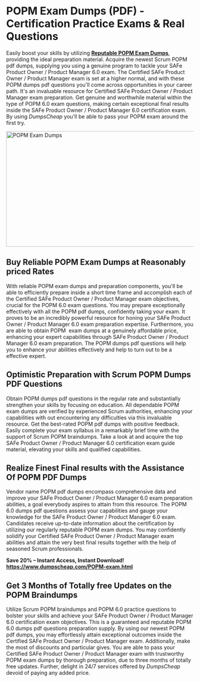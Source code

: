 <h1><strong><span data-sheets-root="1">POPM Exam</span> Dumps (PDF) - Certification Practice Exams &amp; Real Questions</strong></h1>
<p>Easily boost your skills by utilizing <a href="https://www.dumpscheap.com/POPM-exam.html"><strong>Reputable POPM Exam Dumps</strong></a>, providing the ideal preparation material. Acquire the newest Scrum POPM pdf dumps, supplying you using a genuine program to tackle your SAFe Product Owner / Product Manager 6.0 exam. The Certified SAFe Product Owner / Product Manager exam is set at a higher normal, and with these POPM dumps pdf questions you'll come across opportunities in your career path. It's an invaluable resource for Certified SAFe Product Owner / Product Manager exam preparation. Get genuine and worthwhile material within the type of POPM 6.0 exam questions, making certain exceptional final results inside the SAFe Product Owner / Product Manager 6.0 certification exam. By using <em>DumpsCheap</em> you'll be able to pass your POPM exam around the first try.&nbsp;</p>
<p><img src="https://i.ibb.co/kyycxr0/POPM.png" alt="POPM Exam Dumps" width="550" height="309" /></p>
<h2><strong>Buy Reliable POPM Exam Dumps at Reasonably priced Rates</strong></h2>
<p>With reliable POPM exam dumps and preparation components, you'll be able to efficiently prepare inside a short time frame and accomplish each of the Certified SAFe Product Owner / Product Manager exam objectives, crucial for the POPM 6.0 exam questions. You may prepare exceptionally effectively with all the POPM pdf dumps, confidently taking your exam. It proves to be an incredibly powerful resource for honing your SAFe Product Owner / Product Manager 6.0 exam preparation expertise. Furthermore, you are able to obtain POPM&nbsp; exam dumps at a genuinely affordable price, enhancing your expert capabilities through SAFe Product Owner / Product Manager 6.0 exam preparation. The POPM dumps pdf questions will help you to enhance your abilities effectively and help to turn out to be a effective expert.&nbsp;</p>
<h2><strong>Optimistic Preparation with Scrum POPM Dumps PDF Questions</strong></h2>
<p>Obtain POPM dumps pdf questions in the regular rate and substantially strengthen your skills by focusing on education. All dependable POPM exam dumps are verified by experienced Scrum authorities, enhancing your capabilities with out encountering any difficulties via this invaluable resource. Get the best-rated POPM pdf dumps with positive feedback. Easily complete your exam syllabus in a remarkably brief time with the support of Scrum POPM braindumps. Take a look at and acquire the top SAFe Product Owner / Product Manager 6.0 certification exam guide material, elevating your skills and qualified capabilities.</p>
<h2><strong>Realize Finest Final results with the Assistance Of POPM PDF Dumps</strong></h2>
<p>Vendor name POPM pdf dumps encompass comprehensive data and improve your SAFe Product Owner / Product Manager 6.0 exam preparation abilities, a goal everybody aspires to attain from this resource. The POPM 6.0 dumps pdf questions assess your capabilities and gauge your knowledge for the SAFe Product Owner / Product Manager 6.0 exam. Candidates receive up-to-date information about the certification by utilizing our regularly reputable POPM exam dumps. You may confidently solidify your Certified SAFe Product Owner / Product Manager exam abilities and attain the very best final results together with the help of seasoned Scrum professionals.</p>
<p><strong>Save 20% &ndash; Instant Access, Instant Download! <a href="https://www.dumpscheap.com/POPM-exam.html">https://www.dumpscheap.com/POPM-exam.html</a></strong></p>
<h2><strong>Get 3 Months of Totally free Updates on the POPM Braindumps</strong></h2>
<p>Utilize Scrum POPM braindumps and POPM 6.0 practice questions to bolster your skills and achieve your SAFe Product Owner / Product Manager 6.0 certification exam objectives. This is a guaranteed and reputable POPM 6.0 dumps pdf questions preparation supply. By using our newest POPM pdf dumps, you may effortlessly attain exceptional outcomes inside the Certified SAFe Product Owner / Product Manager exam. Additionally, make the most of discounts and particular gives. You are able to pass your Certified SAFe Product Owner / Product Manager exam with trustworthy POPM exam dumps by thorough preparation, due to three months of totally free updates. Further, delight in 24/7 services offered by <em>DumpsCheap</em> devoid of paying any added price.</p>
